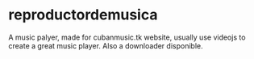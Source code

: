 # reproductordemusica
A music palyer, made for cubanmusic.tk website, usually use videojs to create a great music player. Also a downloader disponible.
